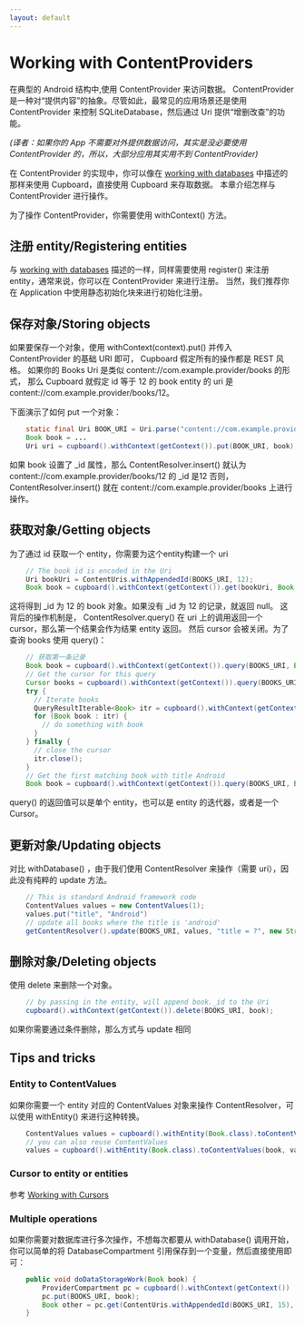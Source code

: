 ```yaml
---
layout: default
---
```


# Working with ContentProviders
在典型的 Android 结构中,使用 ContentProvider 来访问数据。
ContentProvider 是一种对“提供内容”的抽象。尽管如此，最常见的应用场景还是使用 ContentProvider 来控制 SQLiteDatabase，然后通过 Uri 提供“增删改查”的功能。

*(译者：如果你的 App 不需要对外提供数据访问，其实是没必要使用 ContentProvider 的，所以，大部分应用其实用不到 ContentProvider)*

在 ContentProvider 的实现中，你可以像在 [working with databases](./Working_with_databases.md) 中描述的那样来使用 Cupboard，直接使用 Cupboard 来存取数据。
本章介绍怎样与 ContentProvider 进行操作。

为了操作 ContentProvider，你需要使用 withContext() 方法。

## 注册 entity/Registering entities

与 [working with databases](./Working_with_databases.md) 描述的一样，同样需要使用 register() 来注册 entity，通常来说，你可以在 ContentProvider 来进行注册。
当然，我们推荐你在 Application 中使用静态初始化块来进行初始化注册。

## 保存对象/Storing objects

如果要保存一个对象，使用 withContext(context).put() 并传入 ContentProvider 的基础 URI 即可， Cupboard 假定所有的操作都是 REST 风格。
如果你的 Books Uri 是类似 content://com.example.provider/books 的形式，
那么 Cupboard 就假定 id 等于 12 的 book entity 的 uri 是 content://com.example.provider/books/12。

下面演示了如何 put 一个对象：

```java
    static final Uri BOOK_URI = Uri.parse("content://com.example.provider/books");
    Book book = ...
    Uri uri = cupboard().withContext(getContext()).put(BOOK_URI, book);
```

如果 book 设置了 _id 属性，那么 ContentResolver.insert() 就认为 content://com.example.provider/books/12 的 _id 是12
否则，ContentResolver.insert() 就在 content://com.example.provider/books 上进行操作。

## 获取对象/Getting objects

为了通过 id 获取一个 entity，你需要为这个entity构建一个 uri

```java
    // The book id is encoded in the Uri
    Uri bookUri = ContentUris.withAppendedId(BOOKS_URI, 12);
    Book book = cupboard().withContext(getContext()).get(bookUri, Book.class);
```

这将得到 _id 为 12 的 book 对象。如果没有 _id 为 12 的记录，就返回 null。
这背后的操作机制是， ContentResolver.query() 在 uri 上的调用返回一个 cursor，那么第一个结果会作为结果 entity 返回。
然后 cursor 会被关闭。为了查询 books 使用 query()：

```java
    // 获取第一条记录
    Book book = cupboard().withContext(getContext()).query(BOOKS_URI, Book.class).get();
    // Get the cursor for this query
    Cursor books = cupboard().withContext(getContext()).query(BOOKS_URI, Book.class).getCursor();
    try {
      // Iterate books
      QueryResultIterable<Book> itr = cupboard().withContext(getContext()).query(BOOKS_URI, Book.class).query();
      for (Book book : itr) {
        // do something with book
      }
    } finally {
      // close the cursor
      itr.close();
    }
    // Get the first matching book with title Android
    Book book = cupboard().withContext(getContext()).query(BOOKS_URI, Book.class).withSelection("title = ?", "Android").get();
```
query() 的返回值可以是单个 entity，也可以是 entity 的迭代器，或者是一个 Cursor。

## 更新对象/Updating objects

对比 withDatabase() ，由于我们使用 ContentResolver 来操作（需要 uri），因此没有纯粹的 update 方法。

```java
    // This is standard Android framework code
    ContentValues values = new ContentValues(1);
    values.put("title", "Android")
    // update all books where the title is 'android'
    getContentResolver().update(BOOKS_URI, values, "title = ?", new String[] { "Android" });
```
    
## 删除对象/Deleting objects

使用 delete 来删除一个对象。

```java
    // by passing in the entity, will append book._id to the Uri
    cupboard().withContext(getContext()).delete(BOOKS_URI, book);
```

如果你需要通过条件删除，那么方式与 update 相同

## Tips and tricks

### Entity to ContentValues

如果你需要一个 entity 对应的 ContentValues 对象来操作 ContentResolver，可以使用 withEntity() 来进行这种转换。

```java
    ContentValues values = cupboard().withEntity(Book.class).toContentValues(book);
    // you can also reuse ContentValues
    values = cupboard().withEntity(Book.class).toContentValues(book, values);
```

### Cursor to entity or entities
参考 [Working with Cursors](./Working_with_Cursors.md)

### Multiple operations
如果你需要对数据库进行多次操作，不想每次都要从 withDatabase() 调用开始，你可以简单的将 DatabaseCompartment 引用保存到一个变量，然后直接使用即可：

```java
    public void doDataStorageWork(Book book) {
        ProviderCompartment pc = cupboard().withContext(getContext())
        pc.put(BOOKS_URI, book);
        Book other = pc.get(ContentUris.withAppendedId(BOOKS_URI, 15), Book.class);
    }
```